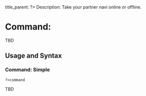title_parent: ?>
Description: Take your partner navi online or offline.

# Command: 

TBD

## Usage and Syntax

### Command: Simple
`?>command`

TBD
